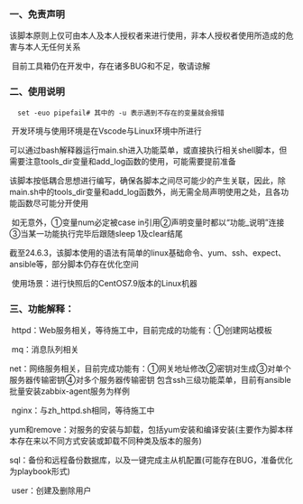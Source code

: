### 一、免责声明

​      该脚本原则上仅可由本人及本人授权者来进行使用，非本人授权者使用所造成的危害与本人无任何关系

​      目前工具箱仍在开发中，存在诸多BUG和不足，敬请谅解

### 二、使用说明

      set -euo pipefail# 其中的 -u 表示遇到不存在的变量就会报错

​      开发环境与使用环境是在Vscode与Linux环境中所进行

​      可以通过bash解释器运行main.sh进入功能菜单，或直接执行相关shell脚本，但需要注意tools_dir变量和add_log函数的使用，可能需要提前准备

​      该脚本按低耦合思想进行编写，确保各脚本之间尽可能少的产生关联，因此，除main.sh中的tools_dir变量和add_log函数外，尚无需全局声明使用之处，且各功能函数尽可能分开使用

​      如无意外，①变量num必定被case in引用②声明变量时都以“功能_说明”连接③当某一功能执行完毕后跟随sleep 1及clear结尾

​      截至24.6.3，该脚本使用的语法有简单的linux基础命令、yum、ssh、expect、ansible等，部分脚本仍存在优化空间

​      使用场景：进行快照后的CentOS7.9版本的Linux机器

### 三、功能解释：

​      httpd：Web服务相关，等待施工中，目前完成的功能有：①创建网站模板

​      mq：消息队列相关

​      net：网络服务相关，目前完成功能有：①网关地址修改②密钥对生成③对单个服务器传输密钥④对多个服务器传输密钥
           包含ssh三级功能菜单，目前有ansible批量安装zabbix-agent服务为样例

​      nginx：与zh_httpd.sh相同，等待施工中

​      yum和remove：对服务的安装与卸载，包括yum安装和编译安装(主要作为脚本样本存在来以不同方式安装或卸载不同种类及版本的服务)

​      sql：备份和远程备份数据库，以及一键完成主从机配置(可能存在BUG，准备优化为playbook形式)

​      user：创建及删除用户
